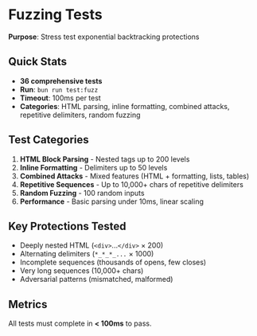 # Fuzzing Tests

**Purpose**: Stress test exponential backtracking protections

## Quick Stats

- **36 comprehensive tests**
- **Run**: `bun run test:fuzz`
- **Timeout**: 100ms per test
- **Categories**: HTML parsing, inline formatting, combined attacks, repetitive delimiters, random fuzzing

## Test Categories

1. **HTML Block Parsing** - Nested tags up to 200 levels
2. **Inline Formatting** - Delimiters up to 50 levels
3. **Combined Attacks** - Mixed features (HTML + formatting, lists, tables)
4. **Repetitive Sequences** - Up to 10,000+ chars of repetitive delimiters
5. **Random Fuzzing** - 100 random inputs
6. **Performance** - Basic parsing under 10ms, linear scaling

## Key Protections Tested

- Deeply nested HTML (`<div>`...`</div>` × 200)
- Alternating delimiters (`*_*_*_...` × 1000)
- Incomplete sequences (thousands of opens, few closes)
- Very long sequences (10,000+ chars)
- Adversarial patterns (mismatched, malformed)

## Metrics

All tests must complete in **< 100ms** to pass.
